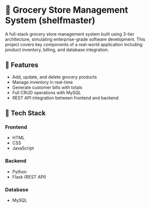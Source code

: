 # 🛒 Grocery Store Management System (shelfmaster)

A full-stack grocery store management system built using 3-tier architecture, simulating enterprise-grade software development. This project covers key components of a real-world application including product inventory, billing, and database integration.

## 🚀 Features

- Add, update, and delete grocery products
- Manage inventory in real-time
- Generate customer bills with totals
- Full CRUD operations with MySQL
- REST API integration between frontend and backend

## 🧱 Tech Stack

### Frontend
- HTML
- CSS
- JavaScript

### Backend
- Python
- Flask (REST API)

### Database
- MySQL
